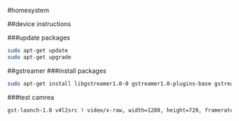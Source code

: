 #homesystem

##device instructions

###update packages
```bash
sudo apt-get update
sudo apt-get upgrade
```

##gstreamer
###install packages
```bash
sudo apt-get install libgstreamer1.0-0 gstreamer1.0-plugins-base gstreamer1.0-plugins-good gstreamer1.0-plugins-bad gstreamer1.0-plugins-ugly gstreamer1.0-libav gstreamer1.0-doc gstreamer1.0-tools
```


###test camrea
```bash
gst-launch-1.0 v4l2src ! video/x-raw, width=1280, height=720, framerate=20/1 ! ximagesink
```





